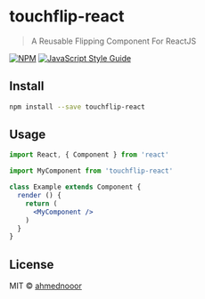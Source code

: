 # touchflip-react

> A Reusable Flipping Component For ReactJS

[![NPM](https://img.shields.io/npm/v/touchflip-react.svg)](https://www.npmjs.com/package/touchflip-react) [![JavaScript Style Guide](https://img.shields.io/badge/code_style-standard-brightgreen.svg)](https://standardjs.com)

## Install

```bash
npm install --save touchflip-react
```

## Usage

```jsx
import React, { Component } from 'react'

import MyComponent from 'touchflip-react'

class Example extends Component {
  render () {
    return (
      <MyComponent />
    )
  }
}
```

## License

MIT © [ahmednooor](https://github.com/ahmednooor)
